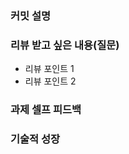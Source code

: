 ### **커밋 설명**
<!-- 

좋은 피드백을 받기 위해 가장 중요한 것은 커밋입니다.
코드를 작성할 때 커밋을 작업 단위로 잘 쪼개주세요!

예시)
동시성 처리 : c83845
동시성 테스트 코드 : d93ji3

-->

### **리뷰 받고 싶은 내용(질문)**
- 리뷰 포인트 1
- 리뷰 포인트 2
<!-- - 코드 리뷰에서 피드백 받고 싶은 포인트가 있다면 추가로 작성해주세요

-->

### **과제 셀프 피드백**
<!-- 예시

- 과제에서 모호하거나 애매했던 부분
- 과제에서 좋았던 부분

-->

### 기술적 성장
<!-- 예시

- 1. 새로 학습한 개념
    1) TDD에 대한 개념을 전반적으로 배울 수 있어서 도움이 되었습니다.
    2) JUnit과 Mockito 라이브러리를 사용해본적이 없었는데, 해당 라이브러리를 사용하여 테스트 코드를 작성할 수 있어서 좋은 경험이 되었다고 생각합니다.
    3) 현재 업무가 Spring Framework를 다루지 않아 아쉬운 점이 많았는데, @RestControllerAdvice 등 사용해보지 않았던 부분들을 경험해볼 수 있어서 좋았습니다.

- 2. 기존 지식의 재발견/심화
    1) enum 클래스를 들어만 봤지 클래스 구조를 보는 것이 이번에 처음이였으며, 이런 방식으로도 코드를 구현할 수 있음을 느끼게 되어 좋았습니다.
    2) entry도 위와 동일합니다.
    
- 3. 구현 과정에서의 기술적 도전과 해결
    1) JUnit과 Mockito 라이브러리를 사용해본적이 없고, 테스트 코드를 TDD 개념으로 작성해본적이 없었어서 좋은 경험이 되었다고 생각합니다. 이 과정 속에서 테스트 코드를 어떻게 작성해야할지에 대해 어려움이 많았으나, 차근차근 관련 개념을 확인하면서 해결할 수 있었습니다.
    
-->
